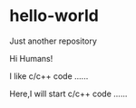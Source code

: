 # hello-world
Just another repository

Hi Humans!

I like c/c++ code ......

Here,I will start c/c++ code ......

